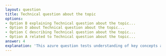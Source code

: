 ```yaml
---
layout: question
title: Technical question about the topic
options:
- Option B explaining Technical question about the topic...
- Option D about Technical question about the topic...
- Option C describing Technical question about the topic...
- Option A related to Technical question about the topic...
answer: 4
explanation: 'This azure question tests understanding of key concepts and best practices.'
---
```

